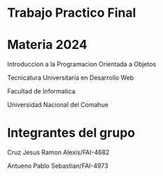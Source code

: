 # Trabajo Practico Final

# Materia 2024

Introduccion a la Programacion Orientada a Objetos

Tecnicatura Universitaria en Desarrollo Web

Facultad de Informatica

Universidad Nacional del Comahue

# Integrantes del grupo

Cruz Jesus Ramon Alexis/FAI-4682

Antueno Pablo Sebastian/FAI-4973